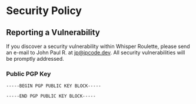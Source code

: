 # Security Policy

## Reporting a Vulnerability

If you discover a security vulnerability within Whisper Roulette, please send an e-mail
to John Paul R. at jp@jpcode.dev. All security vulnerabilities will be promptly
addressed.

### Public PGP Key

```asc
-----BEGIN PGP PUBLIC KEY BLOCK-----

-----END PGP PUBLIC KEY BLOCK-----
```

